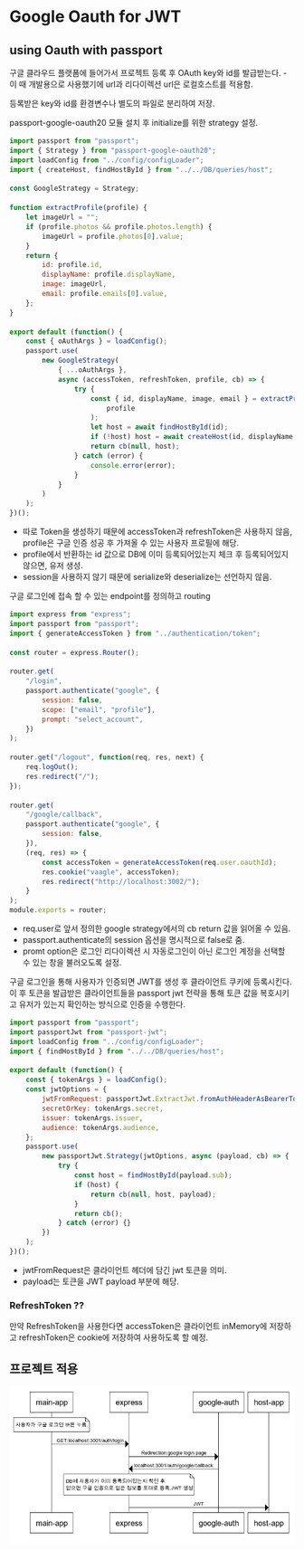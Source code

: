 # Google Oauth for JWT

## using Oauth with passport
구글 클라우드 플랫폼에 들어가서 프로젝트 등록 후 OAuth key와 id를 발급받는다.
    - 이 때 개발용으로 사용했기에 url과 리다이렉션 url은 로컬호스트를 적용함.
    
등록받은 key와 id를 환경변수나 별도의 파일로 분리하여 저장.

passport-google-oauth20 모듈 설치 후 initialize를 위한 strategy 설정.

``` javascript
import passport from "passport";
import { Strategy } from "passport-google-oauth20";
import loadConfig from "../config/configLoader";
import { createHost, findHostById } from "../../DB/queries/host";

const GoogleStrategy = Strategy;

function extractProfile(profile) {
	let imageUrl = "";
	if (profile.photos && profile.photos.length) {
		imageUrl = profile.photos[0].value;
	}
	return {
		id: profile.id,
		displayName: profile.displayName,
		image: imageUrl,
		email: profile.emails[0].value,
	};
}

export default (function() {
	const { oAuthArgs } = loadConfig();
	passport.use(
		new GoogleStrategy(
			{ ...oAuthArgs },
			async (accessToken, refreshToken, profile, cb) => {
				try {
					const { id, displayName, image, email } = extractProfile(
						profile
					);
					let host = await findHostById(id);
					if (!host) host = await createHost(id, displayName, email);
					return cb(null, host);
				} catch (error) {
					console.error(error);
				}
			}
		)
	);
})();

```
* 따로 Token을 생성하기 때문에 accessToken과 refreshToken은 사용하지 않음, profile은 구글 인증 성공 후 가져올 수 있는 사용자 프로필에 해당.
* profile에서 반환하는 id 값으로 DB에 이미 등록되어있는지 체크 후 등록되어있지 않으면, 유저 생성.
* session을 사용하지 않기 때문에 serialize와 deserialize는 선언하지 않음.

구글 로그인에 접속 할 수 있는 endpoint를 정의하고 routing

``` javascript
import express from "express";
import passport from "passport";
import { generateAccessToken } from "../authentication/token";

const router = express.Router();

router.get(
	"/login",
	passport.authenticate("google", {
		session: false,
		scope: ["email", "profile"],
		prompt: "select_account",
	})
);

router.get("/logout", function(req, res, next) {
	req.logOut();
	res.redirect("/");
});

router.get(
	"/google/callback",
	passport.authenticate("google", {
		session: false,
	}),
	(req, res) => {
		const accessToken = generateAccessToken(req.user.oauthId);
		res.cookie("vaagle", accessToken);
		res.redirect("http://localhost:3002/");
	}
);
module.exports = router;

```
* req.user로 앞서 정의한 google strategy에서의 cb return 값을 읽어올 수 있음.
* passport.authenticate의 session 옵션을 명시적으로 false로 줌.
* promt option은 로그인 리다이렉션 시 자동로그인이 아닌 로그인 계정을 선택할 수 있는 창을 불러오도록 설정.


구글 로그인을 통해 사용자가 인증되면 JWT를 생성 후 클라이언트 쿠키에 등록시킨다.
이 후 토큰을 발급받은 클라이언트들을 passport jwt 전략을 통해 토큰 값을 복호시키고 유저가 있는지 확인하는 방식으로 인증을 수행한다.

``` javascript 
import passport from "passport";
import passportJwt from "passport-jwt";
import loadConfig from "../config/configLoader";
import { findHostById } from "../../DB/queries/host";

export default (function() {
	const { tokenArgs } = loadConfig();
	const jwtOptions = {
		jwtFromRequest: passportJwt.ExtractJwt.fromAuthHeaderAsBearerToken(),
		secretOrKey: tokenArgs.secret,
		issuer: tokenArgs.issuer,
		audience: tokenArgs.audience,
	};
	passport.use(
		new passportJwt.Strategy(jwtOptions, async (payload, cb) => {
			try {
				const host = findHostById(payload.sub);
				if (host) {
					return cb(null, host, payload);
				}
				return cb();
			} catch (error) {}
		})
	);
})();

```
* jwtFromRequest은 클라이언트 헤더에 담긴 jwt 토큰을 의미.
* payload는 토큰을 JWT payload 부분에 해당.

### RefreshToken ??
만약 RefreshToken을 사용한다면 accessToken은 클라이언트 inMemory에 저장하고 refreshToken은 cookie에 저장하여 사용하도록 할 예정.

## 프로젝트 적용
![diagram](https://github.com/nuguya/nodejs_selfstudy/blob/master/20191130/%EB%A1%9C%EA%B7%B8%EC%9D%B8%20diagram.png)